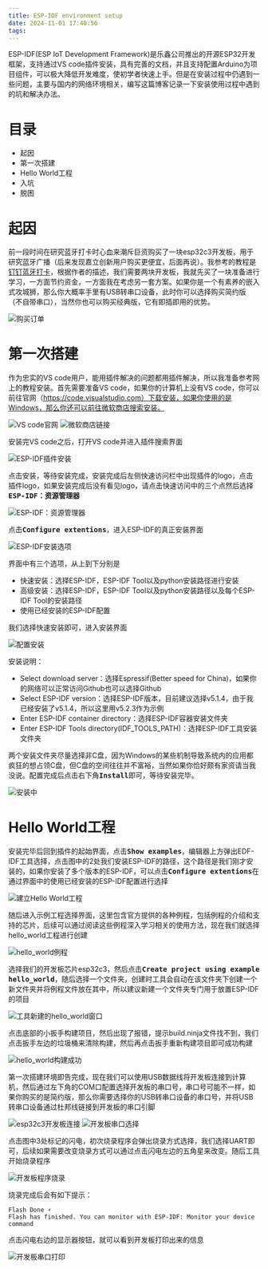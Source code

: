 ```yaml
---
title: ESP-IDF environment setup
date: 2024-11-01 17:40:56
tags:
---
```

ESP-IDF(ESP IoT Development Framework)是乐鑫公司推出的开源ESP32开发框架，支持通过VS code插件安装，具有完善的文档，并且支持配置Arduino为项目组件，可以极大降低开发难度，使初学者快速上手。但是在安装过程中仍遇到一些问题，主要与国内的网络环境相关，编写这篇博客记录一下安装使用过程中遇到的坑和解决办法。
<!--more-->
# 目录
* 起因
* 第一次搭建
* Hello World工程
* 入坑
* 脱困

# 起因
前一段时间在研究蓝牙打卡时心血来潮斥巨资购买了一块esp32c3开发板，用于研究蓝牙广播（后来发现嘉立创新用户购买更便宜，后面再说）。我参考的教程是[钉钉蓝牙打卡](https://github.com/skysilksock/dingding "钉钉蓝牙打卡")，根据作者的描述，我们需要两块开发板，我就先买了一块准备进行学习，一方面节约资金，一方面我在考虑另一套方案。如果你是一个有素养的嵌入式攻城狮，那么你大概率手里有USB转串口设备，此时你可以选择购买简约版（不自带串口），当然你也可以购买经典版，它有即插即用的优势。

![购买订单](/img/esp_idf/esp32_c3_order.jpg "购买订单")

# 第一次搭建
作为忠实的VS code用户，能用插件解决的问题都用插件解决，所以我准备参考网上的教程安装。首先需要准备VS code，如果你的计算机上没有VS code，你可以前往官网（https://code.visualstudio.com）下载安装，如果你使用的是Windows，那么你还可以前往微软商店搜索安装。

![VS code官网](/img/esp_idf/vscode_official_download.png "VS code官网")
![微软商店链接](/img/esp_idf/vscode_ms_strore.png "微软商店链接")

安装完VS code之后，打开VS code并进入插件搜索界面

![ESP-IDF插件安装](/img/esp_idf/vscode_esp_idf_extention.png)

点击安装，等待安装完成，安装完成后左侧快速访问栏中出现插件的logo，点击插件logo，如果安装完成后没有看见logo，请点击快速访问中的三个点然后选择<kbd>**ESP-IDF：资源管理器**</kbd>

![ESP-IDF：资源管理器](/img/esp_idf/vscode_esp_idf_extention_gui.png "ESP-IDF：资源管理器")

点击<kbd>**Configure extentions**</kbd>，进入ESP-IDF的真正安装界面

![ESP-IDF安装选项](/img/esp_idf/vscode_esp_idf_install_startup.png "ESP-IDF安装选项")

界面中有三个选项，从上到下分别是
* 快速安装：选择ESP-IDF，ESP-IDF Tool以及python安装路径进行安装
* 高级安装：选择ESP-IDF，ESP-IDF Tool以及python安装路径以及每个ESP-IDF Tool的安装路径
* 使用已经安装的ESP-IDF配置

我们选择快速安装即可，进入安装界面

![配置安装](/img/esp_idf/vscode_esp_idf_directory_sel.png "配置安装")

安装说明：
* Select download server：选择Espressif(Better speed for China)，如果你的网络可以正常访问Github也可以选择Github
* Select ESP-IDF version：选择ESP-IDF版本，目前建议选择v5.1.4，由于我已经安装了v5.1.4，所以这里用v5.2.3作为示例
* Enter ESP-IDF container directory：选择ESP-IDF容器安装文件夹
* Enter ESP-IDF Tools directory(IDF_TOOLS_PATH)：选择ESP-IDF工具安装文件夹

两个安装文件夹尽量选择非C盘，因为Windows的某些机制导致系统内的应用都疯狂的想占领C盘，但C盘的空间往往并不富裕，当然如果你恰好颇有家资请当我没说。配置完成后点击右下角<kbd>**Install**</kbd>即可，等待安装完毕。

![安装中](/img/esp_idf/esp_idf_installing.png)

# Hello World工程
安装完毕后回到插件的起始界面，点击<kbd>**Show examples**</kbd>，编辑器上方弹出EDF-IDF工具选择，点击图中的2处我们安装ESP-IDF的路径，这个路径是我们刚才安装的，如果你安装了多个版本的ESP-IDF，可以点击<kbd>**Configure extentions**</kbd>在通过界面中的使用已经安装的ESP-IDF配置进行选择

![建立Hello World工程](/img/esp_idf/esp_idf_example_project.png)

随后进入示例工程选择界面，这里包含官方提供的各种例程，包括例程的介绍和支持的芯片，后续可以通过阅读这些例程深入学习相关的使用方法，现在我们就选择hello_world工程进行创建

![hello_world例程](/img/esp_idf/esp_hello_example.png "hello_world例程")

选择我们的开发板芯片esp32c3，然后点击<kbd>**Create project using example hello_world**</kbd>，随后选择一个文件夹，创建时工具会自动在该文件夹下创建一个新文件夹并将例程文件放在其中，所以建议新建一个文件夹专门用于放置ESP-IDF的项目

![工具新建的hello_world窗口](/img/esp_idf/new_hello_world_project.png "工具新建的hello_world窗口")

点击底部的小扳手构建项目，然后出现了报错，提示build.ninja文件找不到，我们点击扳手左边的垃圾桶来清除构建，然后再点击扳手重新构建项目即可成功构建

![hello_world构建成功](/img/esp_idf/hello_world_build_success.png "hello_world构建成功")

第一次搭建环境即告完成，现在我们可以使用USB数据线将开发板连接到计算机，然后通过左下角的COM口配置选择开发板的串口号，串口号可能不一样，如果你购买的是简约版，那么你需要选择你的USB转串口设备的串口号，并将USB转串口设备通过杜邦线链接到开发板的串口引脚

![esp32c3开发板连接](/img/esp_idf/esp32c3_board_link.jpg "esp32c3开发板连接")
![开发板串口选择](/img/esp_idf/esp32c3_com_sel.png "开发板串口选择")

点击图中3处标记的闪电，初次烧录程序会弹出烧录方式选择，我们选择UART即可，后续如果需要改变烧录方式可以通过点击闪电左边的五角星来改变。随后工具开始烧录程序

![开发板程序烧录](/img/esp_idf/esp32c3_flash.png "开发板程序烧录")

烧录完成后会有如下提示：

```shell
Flash Done ⚡️
Flash has finished. You can monitor with ESP-IDF: Monitor your device command
```

点击闪电右边的显示器按钮，就可以看到开发板打印出来的信息

![开发板串口打印](/img/esp_idf/esp32c3_hello_print.png "开发板串口打印")